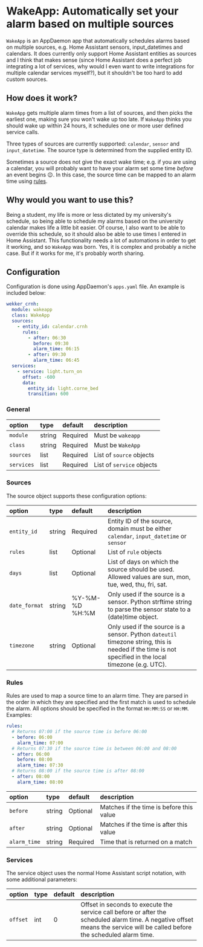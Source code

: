 # WakeApp: Automatically set your alarm based on multiple sources

`WakeApp` is an AppDaemon app that automatically schedules alarms based on multiple sources, e.g. Home Assistant sensors, input_datetimes and calendars. It does currently only support Home Assistant entities as sources and I think that makes sense (since Home Assistant does a perfect job integrating a lot of services, why would I even want to write integrations for multiple calendar services myself?), but it shouldn't be too hard to add custom sources.

## How does it work?

`WakeApp` gets multiple alarm times from a list of sources, and then picks the earliest one, making sure you won't wake up too late. If `WakeApp` thinks you should wake up within 24 hours, it schedules one or more user defined service calls.

Three types of sources are currently supported: `calendar`, `sensor` and `input_datetime`. The source type is determined from the supplied entity ID.

Sometimes a source does not give the exact wake time; e.g. if you are using a calendar, you will probably want to have your alarm set some time _before_ an event begins :wink:. In this case, the source time can be mapped to an alarm time using [rules](#rules).

## Why would you want to use this?

Being a student, my life is more or less dictated by my university's schedule, so being able to schedule my alarms based on the university calendar makes life a little bit easier. Of course, I also want to be able to override this schedule, so it should also be able to use times I entered in Home Assistant. This functionality needs a lot of automations in order to get it working, and so `WakeApp` was born. Yes, it is complex and probably a niche case. But if it works for me, it's probably worth sharing.

## Configuration

Configuration is done using AppDaemon's `apps.yaml` file. An example is included below:

```yaml
wekker_crnh:
  module: wakeapp
  class: WakeApp
  sources:
    - entity_id: calendar.crnh
      rules:
        - after: 06:30
          before: 09:30
          alarm_time: 06:15
        - after: 09:30
          alarm_time: 06:45
  services:
    - service: light.turn_on
      offset: -600
      data:
        entity_id: light.corne_bed
        transition: 600
```

### General

option | type | default | description
:----- | :--- | :------ | :----------
`module` | string | Required | Must be `wakeapp`
`class` | string | Required | Must be `WakeApp`
`sources` | list | Required | List of `source` objects
`services` | list | Required | List of `service` objects


### Sources

The source object supports these configuration options:

option | type | default | description
:----- | :--- | :------ | :----------
`entity_id` | string | Required | Entity ID of the source, domain must be either `calendar`, `input_datetime` or `sensor`
`rules` | list | Optional | List of `rule` objects
`days` | list | Optional | List of days on which the source should be used. Allowed values are sun, mon, tue, wed, thu, fri, sat.
`date_format` | string | %Y-%M-%D %H:%M | Only used if the source is a sensor. Python strftime string to parse the sensor state to a (date)time object.
`timezone` | string | Optional | Only used if the source is a sensor. Python `dateutil` timezone string, this is needed if the time is not specified in the local timezone (e.g. UTC).

### Rules

Rules are used to map a source time to an alarm time. They are parsed in the order in which they are specified and the first match is used to schedule the alarm. All options should be specified in the format `HH:MM:SS` or `HH:MM`. Examples:

```yaml
rules:
  # Returns 07:00 if the source time is before 06:00
  - before: 06:00
    alarm_time: 07:00
  # Returns 07:30 if the source time is between 06:00 and 08:00
  - after: 06:00
    before: 08:00
    alarm_time: 07:30
  # Returns 08:00 if the source time is after 08:00
  - after: 08:00
    alarm_time: 08:00
```


option | type | default | description
:----- | :--- | :------ | :----------
`before` | string | Optional | Matches if the time is before this value
`after` | string | Optional | Matches if the time is after this value
`alarm_time` | string | Required | Time that is returned on a match

### Services

The service object uses the normal Home Assistant script notation, with some additional parameters:

option | type | default | description
:----- | :--- | :------ | :----------
`offset` | int | 0 | Offset in seconds to execute the service call before or after the scheduled alarm time. A negative offset means the service will be called before the scheduled alarm time.